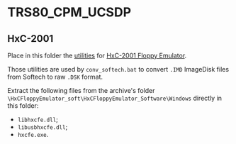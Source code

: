 # TRS80_CPM_UCSDP

## HxC-2001

Place in this folder the [utilities](https://hxc2001.com/download/floppy_drive_emulator/HxCFloppyEmulator_soft.zip) 
for [HxC-2001 Floppy Emulator](https://hxc2001.com/).

Those utilities are used by `conv_softech.bat` to convert `.IMD` ImageDisk files from Softech to raw `.DSK` format.

Extract the following files from the archive's folder `\HxCFloppyEmulator_soft\HxCFloppyEmulator_Software\Windows` directly in this folder:
- `libhxcfe.dll`;
- `libusbhxcfe.dll`;
- `hxcfe.exe`.
